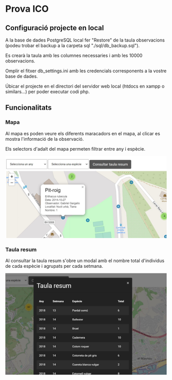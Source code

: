 # Prova ICO

## Configuració projecte en local

A la base de dades PostgreSQL local fer "Restore" de la taula observacions (podeu trobar el backup a la carpeta sql "./sql/db_backup.sql").

Es crearà la taula amb les columnes necessaries i amb les 10000 observacions.

Omplir el fitxer db_settings.ini amb les credencials corresponents a la vostre base de dades.

Úbicar el projecte en el directori del servidor web local (htdocs en xampp o similars...) per poder executar codi php.

## Funcionalitats
### Mapa
Al mapa es poden veure els diferents maracadors en el mapa, al clicar es mostra l'informació de la observació.

Els selectors d'adalt del mapa permeten filtrar entre any i espècie.

![](/assets/img1.jpg)

### Taula resum
Al consultar la taula resum s'obre un modal amb el nombre total d'individus de cada espècie i agrupats per cada setmana.

![](/assets/img2.jpg)